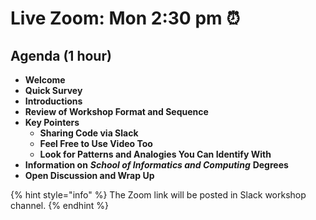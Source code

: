 # Live Zoom: Mon 2:30 pm ⏰

## Agenda \(1 hour\)

* **Welcome**
* **Quick Survey**
* **Introductions**
* **Review of Workshop Format and Sequence**
* **Key Pointers**
  * **Sharing Code via Slack**
  * **Feel Free to Use Video Too**
  * **Look for Patterns and Analogies You Can Identify With**
* **Information on** _**School of Informatics and Computing**_ **Degrees**
* **Open Discussion and Wrap Up**

{% hint style="info" %}
The Zoom link will be posted in Slack workshop channel.
{% endhint %}


